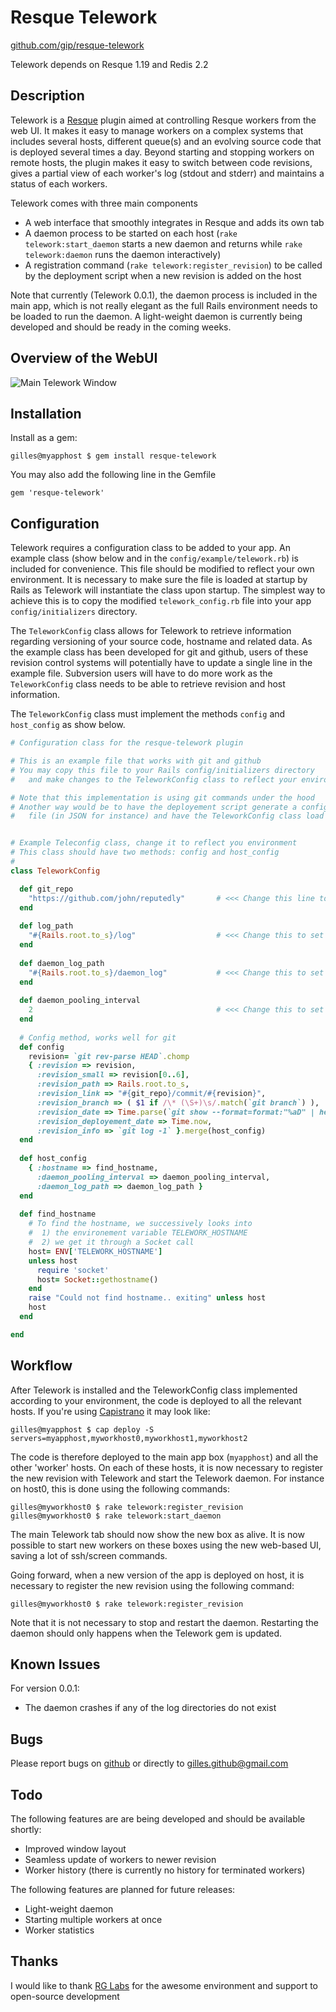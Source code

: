 Resque Telework
===============

[github.com/gip/resque-telework](https://github.com/gip/resque-telework)

Telework depends on Resque 1.19 and Redis 2.2

Description
-----------

Telework is a [Resque](https://github.com/defunkt/resque) plugin aimed at controlling Resque workers from the web UI. It makes it easy to manage workers on a complex systems that includes several hosts, different queue(s) and an evolving source code that is deployed several times a day. Beyond starting and stopping workers on remote hosts, the plugin makes it easy to switch between code revisions, gives a partial view of each worker's log (stdout and stderr) and maintains a status of each workers.

Telework comes with three main components

* A web interface that smoothly integrates in Resque and adds its own tab
* A daemon process to be started on each host (`rake telework:start_daemon` starts a new daemon and returns while `rake telework:daemon` runs the daemon interactively)
* A registration command (`rake telework:register_revision`) to be called by the deployment script when a new revision is added on the host

Note that currently (Telework 0.0.1), the daemon process is included in the main app, which is not really elegant as the full Rails environment needs to be loaded to run the daemon. A light-weight daemon is currently being developed and should be ready in the coming weeks.

Overview of the WebUI
---------------------

![Main Telework Window](https://github.com/gip/resque-telework/raw/master/doc/screenshots/view_overview.png)

Installation
------------

Install as a gem:

```
gilles@myapphost $ gem install resque-telework
```

You may also add the following line in the Gemfile

```
gem 'resque-telework'
```

Configuration
-------------

Telework requires a configuration class to be added to your app. An example class (show below and in the `config/example/telework.rb`) is included for convenience. This file should be modified to reflect your own environment. It is necessary to make sure the file is loaded at startup by Rails as Telework will instantiate the class upon startup. The simplest way to achieve this is to copy the modified `telework_config.rb` file into your app `config/initializers` directory.

The `TeleworkConfig` class allows for Telework to retrieve information regarding versioning of your source code, hostname and related data. As the example class has been developed for git and github, users of these revision control systems will potentially have to update a single line in the example file. Subversion users will have to do more work as the `TeleworkConfig` class needs to be able to retrieve revision and host information.

The `TeleworkConfig` class must implement the methods `config` and `host_config` as show below.

```ruby
# Configuration class for the resque-telework plugin

# This is an example file that works with git and github
# You may copy this file to your Rails config/initializers directory
#   and make changes to the TeleworkConfig class to reflect your environment

# Note that this implementation is using git commands under the hood
# Another way would be to have the deployement script generate a configuration
#   file (in JSON for instance) and have the TeleworkConfig class load it


# Example Teleconfig class, change it to reflect you environment
# This class should have two methods: config and host_config
#
class TeleworkConfig

  def git_repo
    "https://github.com/john/reputedly"       # <<< Change this line to point to your own github repo
  end
  
  def log_path
    "#{Rails.root.to_s}/log"                  # <<< Change this to set a different path to worker log files
  end
  
  def daemon_log_path
    "#{Rails.root.to_s}/daemon_log"           # <<< Change this to set a path to daemon log files
  end
  
  def daemon_pooling_interval
    2                                         # <<< Change this to set a new daemon pooling interval (in seconds)
  end  
  
  # Config method, works well for git
  def config
    revision= `git rev-parse HEAD`.chomp    
    { :revision => revision,
      :revision_small => revision[0..6],
      :revision_path => Rails.root.to_s,
      :revision_link => "#{git_repo}/commit/#{revision}",
      :revision_branch => ( $1 if /\* (\S+)\s/.match(`git branch`) ),
      :revision_date => Time.parse(`git show --format=format:"%aD" | head -n1`),
      :revision_deployement_date => Time.now,
      :revision_info => `git log -1` }.merge(host_config)
  end
  
  def host_config
    { :hostname => find_hostname,
      :daemon_pooling_interval => daemon_pooling_interval,
      :daemon_log_path => daemon_log_path }
  end
  
  def find_hostname
    # To find the hostname, we successively looks into
    #  1) the environement variable TELEWORK_HOSTNAME
    #  2) we get it through a Socket call
    host= ENV['TELEWORK_HOSTNAME']
    unless host
      require 'socket'
      host= Socket::gethostname()
    end
    raise "Could not find hostname.. exiting" unless host
    host
  end

end
```

Workflow
--------

After Telework is installed and the TeleworkConfig class implemented according to your environment, the code is deployed to all the relevant hosts. If you're using [Capistrano](https://github.com/capistrano/capistrano) it may look like:

```
gilles@myapphost $ cap deploy -S servers=myapphost,myworkhost0,myworkhost1,myworkhost2
```

The code is therefore deployed to the main app box (`myapphost`) and all the other 'worker' hosts. On each of these hosts, it is now necessary to register the new revision with Telework and start the Telework daemon. For instance on host0, this is done using the following commands:

```
gilles@myworkhost0 $ rake telework:register_revision
gilles@myworkhost0 $ rake telework:start_daemon
```

The main Telework tab should now show the new box as alive. It is now possible to start new workers on these boxes using the new web-based UI, saving a lot of ssh/screen commands.

Going forward, when a new version of the app is deployed on host, it is necessary to register the new revision using the following command:

```
gilles@myworkhost0 $ rake telework:register_revision
```
Note that it is not necessary to stop and restart the daemon. Restarting the daemon should only happens when the Telework gem is updated.

Known Issues
------------

For version 0.0.1:

* The daemon crashes if any of the log directories do not exist


Bugs
----

Please report bugs on [github](https://github.com/gip/resque-telework/issues) or directly to [gilles.github@gmail.com](gilles.github@gmail.com)

Todo
----

The following features are are being developed and should be available shortly:

* Improved window layout
* Seamless update of workers to newer revision
* Worker history (there is currently no history for terminated workers)

The following features are planned for future releases:

* Light-weight daemon
* Starting multiple workers at once
* Worker statistics

Thanks
------

I would like to thank [RG Labs](http://www.rglabsinc.com/) for the awesome environment and support to open-source development 
